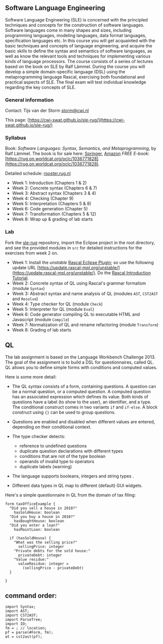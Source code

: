 ## Software Language Engineering

Software Language Engineering (SLE) is concerned with the principled techniques and concepts for the construction of software languages. Software languages come in many shapes and sizes, including programming languages, modeling languages, data format languages, specification languages etc. In this course you will get acquainted with the basic techniques and concepts of language engineering, and acquire the basic skills to define the syntax and semantics of software languages, as well as know the relevant tools and techniques for implementing various kinds of language processors. The course consists of a series of lectures based on the book on SLE by Ralf Lämmel. During the course you  will develop a simple domain-specific language (DSL) using the metaprogramming language Rascal, exercising both foundational and practical aspects of SLE. The final exam will test individual knowledge regarding the key concepts of SLE.


### General information

Contact: Tijs van der Storm [storm@cwi.nl](mailto:storm@cwi.nl)

This page: [https://cwi-swat.github.io/sle-rug/](https://cwi-swat.github.io/sle-rug/)

### Syllabus

Book: *Software Languages: Syntax, Semantics, and Metaprogramming*, by Ralf L&auml;mmel. The book is for sale here: [Springer](https://www.springer.com/gp/book/9783319907987), [Amazon](https://www.amazon.de/Software-Languages-Syntax-Semantics-Metaprogramming/dp/3319907980) *FREE E-book*: [https://rug.on.worldcat.org/oclc/1036771828](https://rug.on.worldcat.org/oclc/1036771828).

Detailed schedule: [rooster.rug.nl](https://rooster.rug.nl/#/nl/2019-2020/course/WBCS18001/timeRange=all)

- Week 1: Introduction (Chapters 1 & 2)
- Week 2: Concrete syntax (Chapters 6 & 7)
- Week 3: Abstract syntax (Chapters 3 & 4)
- Week 4: Checking (Chapter 9)
- Week 5: Interpretation (Chapters 5 & 8)
- Week 6: Code generation (Chapter 5)
- Week 7: Transformation (Chapters 5 & 12)
- Week 8: Wrap up & grading of lab starts


### Lab

Fork the [sle-rug](https://github.com/cwi-swat/sle-rug) repository, import the Eclipse project in the root directory, and see the provided modules in `src` for detailed instructions for the exercises from week 2 on. 



- Week 1: Install the *unstable* [Rascal Eclipse Plugin](https://www.rascal-mpl.org/start/); so use the following update URL [https://update.rascal-mpl.org/unstable/](https://update.rascal-mpl.org/unstable/). Do the [Rascal Introduction Tutorial](https://github.com/cwi-swat/rascal-wax-on-wax-off).
- Week 2: Concrete syntax of QL using Rascal's grammar formalism (module `Syntax`)
- Week 3: Abstract syntax and name analysis of QL (modules `AST`, `CST2AST` and `Resolve`)
- Week 4: Type checker for QL (module `Check`)
- Week 5: Interpreter for QL (module `Eval`)
- Week 6: Code generator compiling QL to executable HTML and Javascript (module `Compile`)
- Week 7: Normalization of QL and rename refactoring (module `Transform`)
- Week 8: Grading of lab starts

## QL

The lab assignment is based on the Language Workbench Challenge 2013. The goal of the assignment is to build a DSL for questionnaires, called QL. QL allows you to define simple forms with conditions and computed values.

Here is some more detail:

- The QL syntax consists of a form, containing questions. A question can be a normal question, or a computed question. A computed question has an associated expression which defines its value. Both kinds of questions have a label (to show to the user), an identifier, and a type. The conditional construct comes in two variants `if` and `if-else`. A block construct using `{}` can be used to group questions. 

- Questions are enabled and disabled when different values are
  entered, depending on their conditional context.
  
- The type checker detects:
   * reference to undefined questions
   * duplicate question declarations with different types
   * conditions that are not of the type boolean
   * operands of invalid type to operators
   * duplicate labels (warning)

- The language supports booleans, integers and string types .

- Different data types in QL map to different (default) GUI widgets.   

Here's a simple questionnaire in QL from the domain of tax filing:

```
form taxOfficeExample { 
  "Did you sell a house in 2010?"
    hasSoldHouse: boolean
  "Did you buy a house in 2010?"
    hasBoughtHouse: boolean
  "Did you enter a loan?"
    hasMaintLoan: boolean
    
  if (hasSoldHouse) {
    "What was the selling price?"
      sellingPrice: integer
    "Private debts for the sold house:"
      privateDebt: integer
    "Value residue:"
      valueResidue: integer = 
        (sellingPrice - privateDebt)
  }
  
}
```

## command order:

```
import Syntax;
import AST;
import CST2AST;
import ParseTree;
import IO;
fm = ; // location;
pf = parse(#Form, fm);
at = cst2ast(pf);
```

